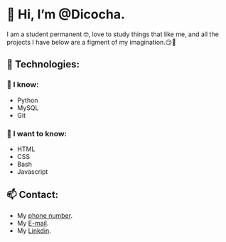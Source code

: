 # 👋 Hi, I’m @Dicocha.

I am a student permanent :nerd_face:, love to study things that like me, and all the projects I have below are a figment of my imagination.:smirk::thought_balloon:


## 👀 Technologies:

### :deciduous_tree: I know:
- Python
- MySQL
- Git

### 🌱 I want to know:
- HTML
- CSS
- Bash
- Javascript

## 📫 Contact:
- My [phone number](85410275).
- My [E-mail](diegocoto27@outlook.com).
- My [Linkdin](https://www.linkedin.com/in/diego-esteban-coto-chaves-375096236/).
